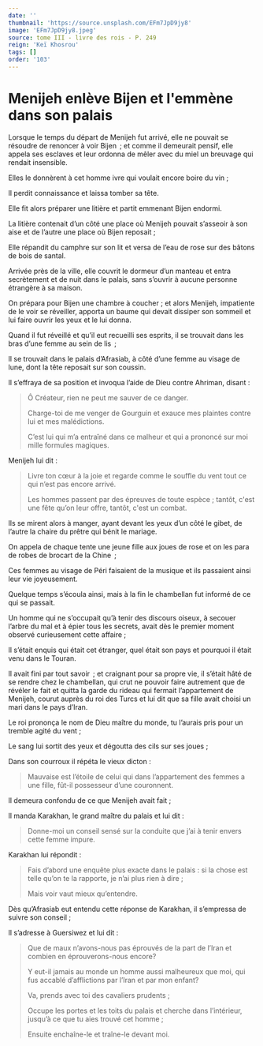 ```yaml
---
date: ''
thumbnail: 'https://source.unsplash.com/EFm7JpD9jy8'
image: 'EFm7JpD9jy8.jpeg'
source: tome III - livre des rois - P. 249
reign: 'Keï Khosrou'
tags: []
order: '103'
---
```


# Menijeh enlève Bijen et l'emmène dans son palais

Lorsque le temps du départ de Menijeh fut arrivé, elle ne pouvait se résoudre de renoncer à voir Bijen  ; et comme il demeurait pensif, elle appela ses esclaves et leur ordonna de mêler avec du miel un breuvage qui rendait insensible.

Elles le donnèrent à cet homme ivre qui voulait encore boire du vin ;

Il perdit connaissance et laissa tomber sa tête.

Elle fit alors préparer une litière et partit emmenant Bijen endormi.

La litière contenait d’un côté une place où Menijeh pouvait s’asseoir à son aise et de l’autre une place où Bijen reposait ;

Elle répandit du camphre sur son lit et versa de l’eau de rose sur des bâtons de bois de santal.

Arrivée près de la ville, elle couvrit le dormeur d’un manteau et entra secrètement et de nuit dans le palais, sans s’ouvrir à aucune personne étrangère à sa maison.

On prépara pour Bijen une chambre à coucher ; et alors Menijeh, impatiente de le voir se réveiller, apporta un baume qui devait dissiper son sommeil et lui faire ouvrir les yeux et le lui donna.

Quand il fut réveillé et qu’il eut recueilli ses esprits, il se trouvait dans les bras d’une femme au sein de lis  ;

Il se trouvait dans le palais d’Afrasiab, à côté d’une femme au visage de lune, dont la tête reposait sur son coussin.

Il s’effraya de sa position et invoqua l’aide de Dieu contre Ahriman, disant :

> Ô Créateur, rien ne peut me sauver de ce danger.
>
> Charge-toi de me venger de Gourguin et exauce mes plaintes contre lui et mes malédictions.
>
> C’est lui qui m’a entraîné dans ce malheur et qui a prononcé sur moi mille formules magiques.

Menijeh lui dit :

> Livre ton cœur à la joie et regarde comme le souffle du vent tout ce qui n’est pas encore arrivé.
>
> Les hommes passent par des épreuves de toute espèce ; tantôt, c'est une fête qu’on leur offre, tantôt, c'est un combat.

Ils se mirent alors à manger, ayant devant les yeux d’un côté le gibet, de l’autre la chaire du prêtre qui bénit le mariage.

On appela de chaque tente une jeune fille aux joues de rose et on les para de robes de brocart de la Chine  ;

Ces femmes au visage de Péri faisaient de la musique et ils passaient ainsi leur vie joyeusement.

Quelque temps s’écoula ainsi, mais à la fin le chambellan fut informé de ce qui se passait.

Un homme qui ne s’occupait qu’à tenir des discours oiseux, à secouer l’arbre du mal et à épier tous les secrets, avait dès le premier moment observé curieusement cette affaire ;

Il s’était enquis qui était cet étranger, quel était son pays et pourquoi il était venu dans le Touran.

Il avait fini par tout savoir  ; et craignant pour sa propre vie, il s’était hâté de se rendre chez le chambellan, qui crut ne pouvoir faire autrement que de révéler le fait et quitta la garde du rideau qui fermait l’appartement de Menijeh, courut auprès du roi des Turcs et lui dit que sa fille avait choisi un mari dans le pays d’Iran.

Le roi prononça le nom de Dieu maître du monde, tu l’aurais pris pour un tremble agité du vent ;

Le sang lui sortit des yeux et dégoutta des cils sur ses joues ;

Dans son courroux il répéta le vieux dicton :

> Mauvaise est l’étoile de celui qui dans l’appartement des femmes a une fille, fût-il possesseur d’une couronnent.

Il demeura confondu de ce que Menijeh avait fait ;

Il manda Karakhan, le grand maître du palais et lui dit :

> Donne-moi un conseil sensé sur la conduite que j’ai à tenir envers cette femme impure.

Karakhan lui répondit :

> Fais d’abord une enquête plus exacte dans le palais : si la chose est telle qu’on te la rapporte, je n’ai plus rien à dire ;
>
> Mais voir vaut mieux qu’entendre.

Dès qu’Afrasiab eut entendu cette réponse de Karakhan, il s’empressa de suivre son conseil ;

Il s’adresse à Guersiwez et lui dit :

> Que de maux n’avons-nous pas éprouvés de la part de l’Iran et combien en éprouverons-nous encore?
>
> Y eut-il jamais au monde un homme aussi malheureux que moi, qui fus accablé d’afflictions par l’Iran et par mon enfant?
>
> Va, prends avec toi des cavaliers prudents ;
>
> Occupe les portes et les toits du palais et cherche dans l’intérieur, jusqu’à ce que tu aies trouvé cet homme ;
>
> Ensuite enchaîne-le et traîne-le devant moi.
